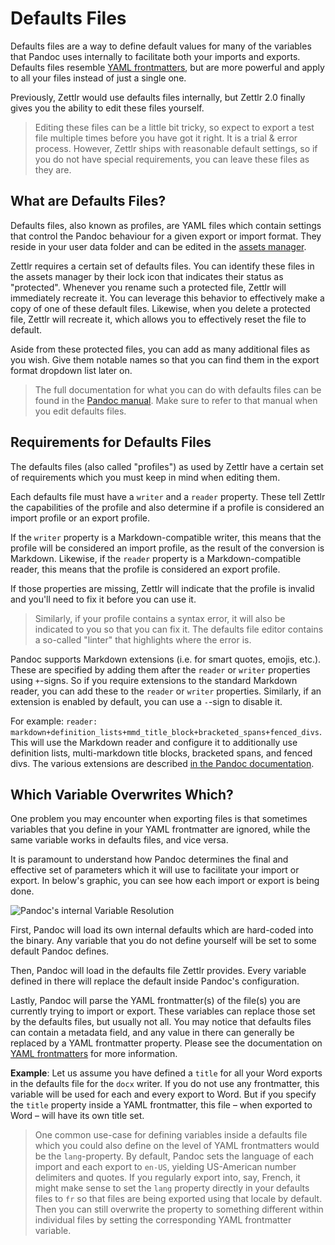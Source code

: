 # Defaults Files

Defaults files are a way to define default values for many of the variables that Pandoc uses internally to facilitate both your imports and exports. Defaults files resemble [YAML frontmatters](yaml-frontmatter.md), but are more powerful and apply to all your files instead of just a single one.

Previously, Zettlr would use defaults files internally, but Zettlr 2.0 finally gives you the ability to edit these files yourself.

> Editing these files can be a little bit tricky, so expect to export a test file multiple times before you have got it right. It is a trial & error process. However, Zettlr ships with reasonable default settings, so if you do not have special requirements, you can leave these files as they are.

## What are Defaults Files?

Defaults files, also known as profiles, are YAML files which contain settings that control the Pandoc behaviour for a given export or import format. They reside in your user data folder and can be edited in the [assets manager](assets-manager.md).

Zettlr requires a certain set of defaults files. You can identify these files in the assets manager by their lock icon that indicates their status as "protected". Whenever you rename such a protected file, Zettlr will immediately recreate it. You can leverage this behavior to effectively make a copy of one of these default files. Likewise, when you delete a protected file, Zettlr will recreate it, which allows you to effectively reset the file to default.

Aside from these protected files, you can add as many additional files as you wish. Give them notable names so that you can find them in the export format dropdown list later on.

> The full documentation for what you can do with defaults files can be found in the [Pandoc manual](https://pandoc.org/MANUAL.html#default-files). Make sure to refer to that manual when you edit defaults files.

## Requirements for Defaults Files

The defaults files (also called "profiles") as used by Zettlr have a certain set of requirements which you must keep in mind when editing them.

Each defaults file must have a `writer` and a `reader` property. These tell Zettlr the capabilities of the profile and also determine if a profile is considered an import profile or an export profile.

If the `writer` property is a Markdown-compatible writer, this means that the profile will be considered an import profile, as the result of the conversion is Markdown. Likewise, if the `reader` property is a Markdown-compatible reader, this means that the profile is considered an export profile.

If those properties are missing, Zettlr will indicate that the profile is invalid and you'll need to fix it before you can use it.

> Similarly, if your profile contains a syntax error, it will also be indicated to you so that you can fix it. The defaults file editor contains a so-called "linter" that highlights where the error is.

Pandoc supports Markdown extensions (i.e. for smart quotes, emojis, etc.). These are specified by adding them after the `reader` or `writer` properties using `+`-signs. So if you require extensions to the standard Markdown reader, you can add these to the `reader` or `writer` properties. Similarly, if an extension is enabled by default, you can use a `-`-sign to disable it.

For example: `reader: markdown+definition_lists+mmd_title_block+bracketed_spans+fenced_divs`. This will use the Markdown reader and configure it to additionally use definition lists, multi-markdown title blocks, bracketed spans, and fenced divs. The various extensions are described [in the Pandoc documentation](https://pandoc.org/MANUAL.html#extensions).

## Which Variable Overwrites Which?

One problem you may encounter when exporting files is that sometimes variables that you define in your YAML frontmatter are ignored, while the same variable works in defaults files, and vice versa.

It is paramount to understand how Pandoc determines the final and effective set of parameters which it will use to facilitate your import or export. In below's graphic, you can see how each import or export is being done.

![Pandoc's internal Variable Resolution](../img/pandoc_variable_resolution.png)

First, Pandoc will load its own internal defaults which are hard-coded into the binary. Any variable that you do not define yourself will be set to some default Pandoc defines.

Then, Pandoc will load in the defaults file Zettlr provides. Every variable defined in there will replace the default inside Pandoc's configuration.

Lastly, Pandoc will parse the YAML frontmatter(s) of the file(s) you are currently trying to import or export. These variables can replace those set by the defaults files, but usually not all. You may notice that defaults files can contain a metadata field, and any value in there can generally be replaced by a YAML frontmatter property. Please see the documentation on [YAML frontmatters](yaml-frontmatter.md) for more information.

**Example**: Let us assume you have defined a `title` for all your Word exports in the defaults file for the `docx` writer. If you do not use any frontmatter, this variable will be used for each and every export to Word. But if you specify the `title` property inside a YAML frontmatter, this file – when exported to Word – will have its own title set.

> One common use-case for defining variables inside a defaults file which you could also define on the level of YAML frontmatters would be the `lang`-property. By default, Pandoc sets the language of each import and each export to `en-US`, yielding US-American number delimiters and quotes. If you regularly export into, say, French, it might make sense to set the `lang` property directly in your defaults files to `fr` so that files are being exported using that locale by default. Then you can still overwrite the property to something different within individual files by setting the corresponding YAML frontmatter variable.

